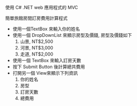 使用 C# .NET web 應用程式的 MVC

簡單旅館房間訂房費用計算程式
- 使用一個TextBox 來輸入你的姓名
- 使用一個 DropDownList 來顯示房型及價錢, 房型及價錢如下
  1. 山景, NT$2,500
  2. 河景, NT$3,000
  3. 走道, NT$2,000
- 使用一個 TextBox 來輸入訂房天數
- 按下 Submit Button 後計算總共費用
- 打開另一個 View來顯示下列資訊
  1. 你的姓名
  2. 房型
  3. 訂房天數
  4. 總費用
